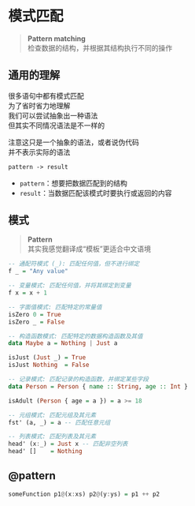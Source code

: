 ---
---

# 模式匹配

>**Pattern matching**  
>检查数据的结构，并根据其结构执行不同的操作

## 通用的理解

很多语句中都有模式匹配  
为了省时省力地理解  
我们可以尝试抽象出一种语法  
但其实不同情况语法是不一样的

注意这只是一个抽象的语法，或者说伪代码  
并不表示实际的语法

```txt
pattern -> result
```

+ `pattern`：想要把数据匹配到的结构
+ `result`：当数据匹配该模式时要执行或返回的内容

## 模式

>**Pattern**  
>其实我感觉翻译成“模板”更适合中文语境

```haskell
-- 通配符模式 (_): 匹配任何值，但不进行绑定
f _ = "Any value"

-- 变量模式: 匹配任何值，并将其绑定到变量
f x = x + 1

-- 字面值模式: 匹配特定的常量值
isZero 0 = True
isZero _ = False

-- 构造函数模式: 匹配特定的数据构造函数及其值
data Maybe a = Nothing | Just a

isJust (Just _) = True
isJust Nothing  = False

-- 记录模式: 匹配记录的构造函数，并绑定某些字段
data Person = Person { name :: String, age :: Int }

isAdult (Person { age = a }) = a >= 18

-- 元组模式: 匹配元组及其元素
fst' (a, _) = a -- 匹配任意元组

-- 列表模式: 匹配列表及其元素
head' (x:_) = Just x -- 匹配非空列表
head' []    = Nothing
```

## @pattern

```haskell
someFunction p1@(x:xs) p2@(y:ys) = p1 ++ p2
```
